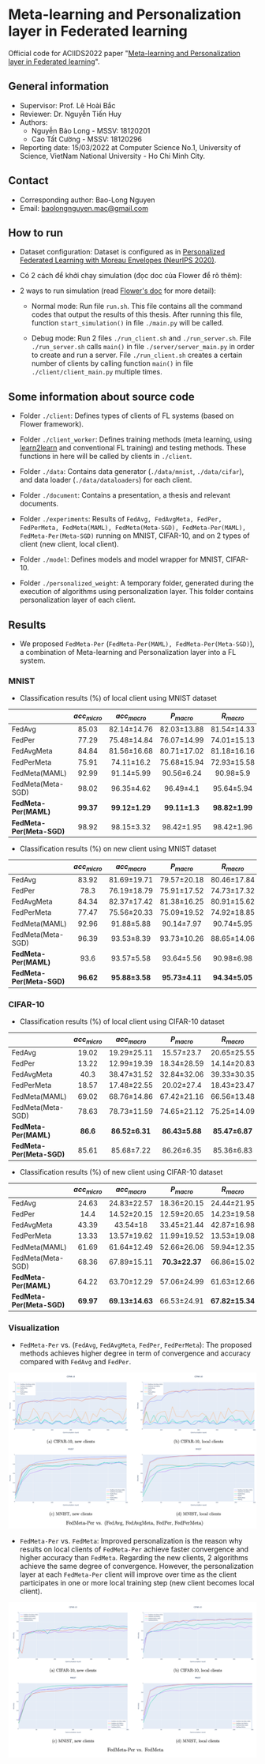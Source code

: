 # Meta-learning and Personalization layer in Federated learning

Official code for ACIIDS2022 paper "[Meta-learning and Personalization layer in Federated learning](https://github.com/baolongnguyenmac/fl-ml/blob/main/document/paper/Meta-learning%20and%20Personalization%20layer%20in%20FL.pdf)".

## General information

- Supervisor: Prof. Lê Hoài Bắc
- Reviewer: Dr. Nguyễn Tiến Huy
- Authors:
    - Nguyễn Bảo Long - MSSV: 18120201
    - Cao Tất Cường - MSSV: 18120296
- Reporting date: 15/03/2022 at Computer Science No.1, University of Science, VietNam National University - Ho Chi Minh City.

## Contact

- Corresponding author: Bao-Long Nguyen
- Email: baolongnguyen.mac@gmail.com

## How to run

- Dataset configuration: Dataset is configured as in [Personalized Federated Learning with Moreau Envelopes (NeurIPS 2020)](https://github.com/CharlieDinh/pFedMe).

- Có 2 cách để khởi chạy simulation (đọc doc của Flower để rõ thêm):
- 2 ways to run simulation (read [Flower's doc](https://flower.dev/docs/) for more detail):

    - Normal mode: Run file `run.sh`. This file contains all the command codes that output the results of this thesis. After running this file, function `start_simulation()` in file `./main.py` will be called.

    - Debug mode: Run 2 files `./run_client.sh` and `./run_server.sh`. File `./run_server.sh` calls `main()` in file `./server/server_main.py` in order to create and run a server. File `./run_client.sh` creates a certain number of clients by calling function `main()` in file `./client/client_main.py` multiple times.

## Some information about source code

- Folder `./client`: Defines types of clients of FL systems (based on Flower framework).

- Folder `./client_worker`: Defines training methods (meta learning, using [learn2learn](https://github.com/learnables/learn2learn) and conventional FL training) and testing methods. These functions in here will be called by clients in `./client`.

- Folder `./data`: Contains data generator (`./data/mnist`, `./data/cifar`), and data loader (`./data/dataloaders`) for each client.

- Folder `./document`: Contains a presentation, a thesis and relevant documents.

- Folder `./experiments`: Results of `FedAvg, FedAvgMeta, FedPer, FedPerMeta, FedMeta(MAML), FedMeta(Meta-SGD), FedMeta-Per(MAML), FedMeta-Per(Meta-SGD)` running on MNIST, CIFAR-10, and on 2 types of client (new client, local client).

- Folder `./model`: Defines models and model wrapper for MNIST, CIFAR-10.

- Folder `./personalized_weight`: A temporary folder, generated during the execution of algorithms using personalization layer. This folder contains personalization layer of each client.

## Results

- We proposed `FedMeta-Per` (`FedMeta-Per(MAML), FedMeta-Per(Meta-SGD)`), a combination of Meta-learning and Personalization layer into a FL system.

### MNIST

- Classification results (%) of local client using MNIST dataset

|                            | $acc_{micro}$       | $acc_{macro}$             | $P_{macro}$               | $R_{macro}$               | $F1_{macro}$               |
| :------------------------- | :-----------------: | :-----------------------: | :-----------------------: | :-----------------------: | :------------------------: |
| FedAvg                     | 85.03               | 82.14±14.76               | 82.03±13.88               | 81.54±14.33               | 79.43±16.83                |
| FedPer                     | 77.29               | 75.48±14.84               | 76.07±14.99               | 74.01±15.13               | 72.32±15.99                |
| FedAvgMeta                 | 84.84               | 81.56±16.68               | 80.71±17.02               | 81.18±16.16               | 78.31±19.8                 |
| FedPerMeta                 | 75.91               | 74.11±16.2                | 75.68±15.94               | 72.93±15.58               | 71.22±16.77                |
| FedMeta(MAML)              | 92.99               | 91.14±5.99                | 90.56±6.24                | 90.98±5.9                 | 90.16±6.28                 |
| FedMeta(Meta-SGD)          | 98.02               | 96.35±4.62                | 96.49±4.1                 | 95.64±5.94                | 95.80±5.51                 |
| **FedMeta-Per(MAML)**      | **99.37**           | **99.12±1.29**            | **99.11±1.3**             | **98.82±1.99**            | **98.94±1.6**              |
| **FedMeta-Per(Meta-SGD)**  | 98.92               | 98.15±3.32                | 98.42±1.95                | 98.42±1.96                | 98.20±2.94                 |

- Classification results (%) on new client using MNIST dataset

|                            | $acc_{micro}$       | $acc_{macro}$        | $P_{macro}$             | $R_{macro}$             | $F1_{macro}$             |
| :------------------------- | :--------------: | :---------------------: | :---------------------: | :---------------------: | :----------------------: |
| FedAvg                     | 83\.92           | 81\.69±19.71            | 79\.57±20.18            | 80\.46±17.84            | 77\.66±22.54             |
| FedPer                     | 78\.3            | 76\.19±18.79            | 75\.91±17.52            | 74\.73±17.32            | 72\.72±19.3              |
| FedAvgMeta                 | 84\.34           | 82\.37±17.42            | 81\.38±16.25            | 80\.91±15.62            | 78\.78±19.31             |
| FedPerMeta                 | 77\.47           | 75\.56±20.33            | 75\.09±19.52            | 74\.92±18.85            | 72\.60±21.37             |
| FedMeta(MAML)              | 92\.96           | 91\.88±5.88             | 90\.14±7.97             | 90\.74±5.95             | 90\.02±7.34              |
| FedMeta(Meta-SGD)          | 96\.39           | 93\.53±8.39             | 93\.73±10.26            | 88\.65±14.06            | 89\.31±14.56             |
| **FedMeta-Per(MAML)**      | 93\.6            | 93\.57±5.58             | 93\.64±5.56             | 90\.98±6.98             | 91\.83±6.43              |
| **FedMeta-Per(Meta-SGD)**  | **96\.62**       | **95\.88±3.58**         | **95\.73±4.11**         | **94\.34±5.05**         | **94\.85±4.61**          |

### CIFAR-10

- Classification results (%) of local client using CIFAR-10 dataset

|                            | $acc_{micro}$    | $acc_{macro}$            | $P_{macro}$              | $R_{macro}$              | $F1_{macro}$         |
| :------------------------- | :--------------: | :----------------------: | :----------------------: | :----------------------: | :------------------: |
| FedAvg                     | 19\.02           | 19\.29±25.11             | 15\.57±23.7              | 20\.65±25.55             | 16\.85±23.92         |
| FedPer                     | 13\.22           | 12\.99±19.39             | 18\.34±28.59             | 14\.14±20.83             | 10\.52±14.91         |
| FedAvgMeta                 | 40\.3            | 38\.47±31.52             | 32\.84±32.06             | 39\.33±30.35             | 33\.81±30.61         |
| FedPerMeta                 | 18\.57           | 17\.48±22.55             | 20\.02±27.4              | 18\.43±23.47             | 14\.54±18.67         |
| FedMeta(MAML)              | 69\.02           | 68\.76±14.86             | 67\.42±21.16             | 66\.56±13.48             | 61\.14±20            |
| FedMeta(Meta-SGD)          | 78\.63           | 78\.73±11.59             | 74\.65±21.12             | 75\.25±14.09             | 72\.87±18.31         |
| **FedMeta-Per(MAML)**      | **86\.6**        | **86\.52±6.31**          | **86\.43±5.88**          | **85\.47±6.87**          | **85\.33±6.77**      |
| **FedMeta-Per(Meta-SGD)**  | 85\.61           | 85\.68±7.22              | 86\.26±6.35              | 85\.36±6.83              | 85\.08±7.32          |

- Classification results (%) of new client using CIFAR-10 dataset

|                            | $acc_{micro}$    | $acc_{macro}$            | $P_{macro}$              | $R_{macro}$              | $F1_{macro}$         |
| :------------------------- | :---------------: | :----------------------: | :----------------------: | :----------------------: | :-----------------------: |
| FedAvg                     | 24\.63            | 24\.83±22.57             | 18\.36±20.15             | 24\.44±21.95             | 20\.52±20.45              |
| FedPer                     | 14\.4             | 14\.52±20.15             | 12\.59±20.65             | 14\.23±19.58             | 10\.66±13.79              |
| FedAvgMeta                 | 43\.39            | 43\.54±18                | 33\.45±21.44             | 42\.87±16.98             | 35\.14±17.22              |
| FedPerMeta                 | 13\.33            | 13\.57±19.62             | 11\.99±19.52             | 13\.53±19.08             | 10\.05±13.17              |
| FedMeta(MAML)              | 61\.69            | 61\.64±12.49             | 52\.66±26.06             | 59\.94±12.35             | 50\.76±19.2               |
| FedMeta(Meta-SGD)          | 68\.36            | 67\.89±15.11             | **70\.3±22.37**          | 66\.86±15.02             | 60\.24±21.52              |
| **FedMeta-Per(MAML)**      | 64\.22            | 63\.70±12.29             | 57\.06±24.99             | 61\.63±12.66             | 53\.68±19.06              |
| **FedMeta-Per(Meta-SGD)**  | **69\.97**        | **69\.13±14.63**         | 66\.53±24.91             | **67\.82±15.34**         | **62\.42±20.94**          |

### Visualization

- `FedMeta-Per` vs. (`FedAvg`, `FedAvgMeta`, `FedPer`, `FedPerMeta`): The proposed methods achieves higher degree in term of convergence and accuracy compared with `FedAvg` and `FedPer`.

![](./document/thesis/images/sum1.png)

- `FedMeta-Per` vs. `FedMeta`: Improved personalization is the reason why results on local clients of `FedMeta-Per` achieve faster convergence and higher accuracy than `FedMeta`. Regarding the new clients, 2 algorithms achieve the same degree of convergence. However, the personalization layer at each `FedMeta-Per` client will improve over time as the client participates in one or more local training step (new client becomes local client).

![](./document/thesis/images/sum2.png)
